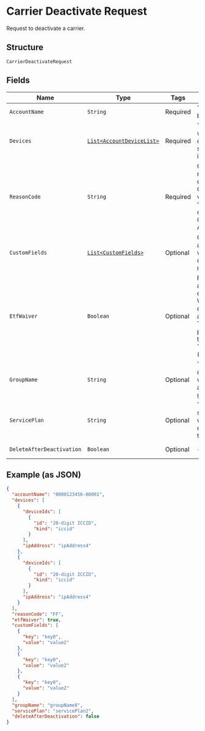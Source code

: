 
# Carrier Deactivate Request

Request to deactivate a carrier.

## Structure

`CarrierDeactivateRequest`

## Fields

| Name | Type | Tags | Description | Getter | Setter |
|  --- | --- | --- | --- | --- | --- |
| `AccountName` | `String` | Required | The name of a billing account. | String getAccountName() | setAccountName(String accountName) |
| `Devices` | [`List<AccountDeviceList>`](../../doc/models/account-device-list.md) | Required | The devices for which you want to deactivate service, specified by device identifier. | List<AccountDeviceList> getDevices() | setDevices(List<AccountDeviceList> devices) |
| `ReasonCode` | `String` | Required | Code identifying the reason for the deactivation. Currently the only valid reason code is “FF”, which corresponds to General Admin/Maintenance. | String getReasonCode() | setReasonCode(String reasonCode) |
| `CustomFields` | [`List<CustomFields>`](../../doc/models/custom-fields.md) | Optional | Custom field names and values, if you want to only include devices that have matching values. | List<CustomFields> getCustomFields() | setCustomFields(List<CustomFields> customFields) |
| `EtfWaiver` | `Boolean` | Optional | Fees may be assessed for deactivating Verizon Wireless devices, depending on the account contract. The etfWaiver parameter waives the Early Termination Fee (ETF), if applicable. | Boolean getEtfWaiver() | setEtfWaiver(Boolean etfWaiver) |
| `GroupName` | `String` | Optional | The name of a device group, if you want to deactivate all devices in that group. | String getGroupName() | setGroupName(String groupName) |
| `ServicePlan` | `String` | Optional | The name of a service plan, if you want to only include devices that have that service plan. | String getServicePlan() | setServicePlan(String servicePlan) |
| `DeleteAfterDeactivation` | `Boolean` | Optional | - | Boolean getDeleteAfterDeactivation() | setDeleteAfterDeactivation(Boolean deleteAfterDeactivation) |

## Example (as JSON)

```json
{
  "accountName": "0000123456-00001",
  "devices": [
    {
      "deviceIds": [
        {
          "id": "20-digit ICCID",
          "kind": "iccid"
        }
      ],
      "ipAddress": "ipAddress4"
    },
    {
      "deviceIds": [
        {
          "id": "20-digit ICCID",
          "kind": "iccid"
        }
      ],
      "ipAddress": "ipAddress4"
    }
  ],
  "reasonCode": "FF",
  "etfWaiver": true,
  "customFields": [
    {
      "key": "key0",
      "value": "value2"
    },
    {
      "key": "key0",
      "value": "value2"
    },
    {
      "key": "key0",
      "value": "value2"
    }
  ],
  "groupName": "groupName8",
  "servicePlan": "servicePlan2",
  "deleteAfterDeactivation": false
}
```

